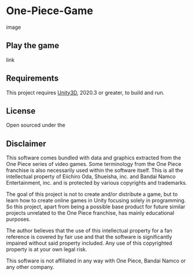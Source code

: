 # One-Piece-Game
image

## Play the game
link

## Requirements
This project requires [Unity3D](https://unity.com/), 2020.3 or greater, to build and run.

## License
Open sourced under the 

## Disclaimer
This software comes bundled with data and graphics extracted from the One Piece series of video games. Some terminology from the One Piece franchise is also necessarily used within the software itself. This is all the intellectual property of Eiichiro Oda, Shueisha, inc. and Bandai Namco Entertainment, inc. and is protected by various copyrights and trademarks.

The goal of this project is not to create and/or distribute a game, but to learn how to create online games in Unity focusing solely in programming. So this project, apart from being a possible base product for future similar projects unrelated to the One Piece franchise, has mainly educational purposes.

The author believes that the use of this intellectual property for a fan reference is covered by fair use and that the software is significantly impaired without said property included. Any use of this copyrighted property is at your own legal risk.

This software is not affiliated in any way with One Piece, Bandai Namco or any other company.
